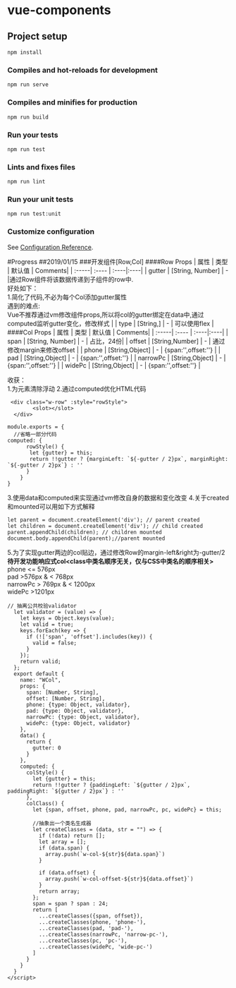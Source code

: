 # vue-components

## Project setup
```
npm install
```

### Compiles and hot-reloads for development
```
npm run serve
```

### Compiles and minifies for production
```
npm run build
```

### Run your tests
```
npm run test
```

### Lints and fixes files
```
npm run lint
```

### Run your unit tests
```
npm run test:unit
```

### Customize configuration
See [Configuration Reference](https://cli.vuejs.org/config/).

#Progress
##2019/01/15
###开发组件[Row,Col]
####Row Props
| 属性 | 类型 | 默认值 | Comments|
| :-----| :---- | :----|:----|
| gutter | [String, Number] | - |通过Row组件将该数据传递到子组件的row中.<br>好处如下：<br>1.简化了代码,不必为每个Col添加gutter属性<br>遇到的难点:<br>Vue不推荐通过vm修改组件props,所以将col的gutter绑定在data中,通过computed监听gutter变化，修改样式 |
| type | [String,] | - | 可以使用flex |
####Col Props
| 属性 | 类型 | 默认值 | Comments|
| :-----| :---- | :----|:----|
| span | [String, Number] | - | 占比，24份|
| offset | [String,Number] | - | 通过修改margin来修改offset |
| phone | [String,Object] | - | {span:'',offset:''} |
| pad | [String,Object] | - | {span:'',offset:''} |
| narrowPc | [String,Object] | - | {span:'',offset:''} |
| widePc | [String,Object] | - | {span:'',offset:''} |

收获：<br>
1.为元素清除浮动
2.通过computed优化HTML代码
```vue
 <div class="w-row" :style="rowStyle">
        <slot></slot>
  </div>
```

```ecmascript 6
module.exports = {
  //省略一部分代码
computed: {
      rowStyle() {
       let {gutter} = this;
       return !!gutter ? {marginLeft: `${-gutter / 2}px`, marginRight: `${-gutter / 2}px`} : '' 
      }
    }
}
```
3.使用data和computed来实现通过vm修改自身的数据和变化改变
4.关于created和mounted可以用如下方式解释
```ecmascript 6
let parent = document.createElement('div'); // parent created
let children = document.createElement('div'); // child created
parent.appendChild(children); // children mounted
document.body.appendChild(parent);//parent mounted
```
5.为了实现gutter两边的col贴边，通过修改Row的margin-left&right为-gutter/2
<br>
**待开发功能响应式col<class中类名顺序无关，仅与CSS中类名的顺序相关>**
phone <= 576px <br>
pad >576px & < 768px <br>
narrowPc > 769px & < 1200px <br>
widePc >1201px <br>

```
// 抽离公共校验validator
  let validator = (value) => {
    let keys = Object.keys(value);
    let valid = true;
    keys.forEach(key => {
      if (!['span', 'offset'].includes(key)) {
        valid = false;
      }
    });
    return valid;
  };
  export default {
    name: "WCol",
    props: {
      span: [Number, String],
      offset: [Number, String],
      phone: {type: Object, validator},
      pad: {type: Object, validator},
      narrowPc: {type: Object, validator},
      widePc: {type: Object, validator}
    },
    data() {
      return {
        gutter: 0
      }
    },
    computed: {
      colStyle() {
        let {gutter} = this;
        return !!gutter ? {paddingLeft: `${gutter / 2}px`, paddingRight: `${gutter / 2}px`} : ''
      },
      colClass() {
        let {span, offset, phone, pad, narrowPc, pc, widePc} = this;

        //抽象出一个类名生成器
        let createClasses = (data, str = "") => {
          if (!data) return [];
          let array = [];
          if (data.span) {
            array.push(`w-col-${str}${data.span}`)
          }

          if (data.offset) {
            array.push(`w-col-offset-${str}${data.offset}`)
          }
          return array;
        };
        span = span ? span : 24;
        return [
          ...createClasses({span, offset}),
          ...createClasses(phone, 'phone-'),
          ...createClasses(pad, 'pad-'),
          ...createClasses(narrowPc, 'narrow-pc-'),
          ...createClasses(pc, 'pc-'),
          ...createClasses(widePc, 'wide-pc-')
        ]
      }
    }
  }
</script>
```